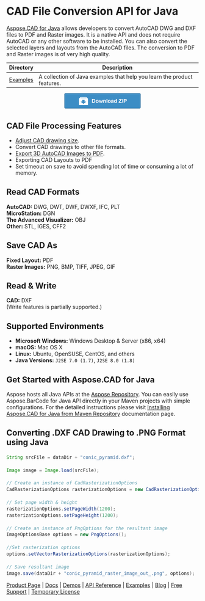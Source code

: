 # CAD File Conversion API for Java

[Aspose.CAD for Java](https://products.aspose.com/cad/java) allows developers to convert AutoCAD DWG and DXF files to PDF and Raster images. It is a native API and does not require AutoCAD or any other software to be installed. You can also convert the selected layers and layouts from the AutoCAD files. The conversion to PDF and Raster images is of very high quality.

Directory | Description
--------- | -----------
[Examples](Examples) | A collection of Java examples that help you learn the product features.

<p align="center">

  <a title="Download complete Aspose.CAD for Java source code" href="https://github.com/aspose-cad/Aspose.CAD-for-Java/archive/master.zip">
	<img src="https://raw.githubusercontent.com/AsposeExamples/java-examples-dashboard/master/images/downloadZip-Button-Large.png" />
  </a>
</p>

## CAD File Processing Features

- [Adjust CAD drawing size](https://docs.aspose.com/display/cadjava/Adjusting+CAD+Drawing+Size).
- Convert CAD drawings to other file formats.
- [Export 3D AutoCAD Images to PDF](https://docs.aspose.com/display/cadjava/Exporting+CAD#ExportingCAD-Export3DAutoCADImagestoPDF).
- Exporting CAD Layouts to PDF
- Set timeout on save to avoid spending lot of time or consuming a lot of memory.

## Read CAD Formats

**AutoCAD:** DWG, DWT, DWF, DWXF, IFC, PLT\
**MicroStation:** DGN\
**The Advanced Visualizer:** OBJ\
**Other:** STL, IGES, CFF2

## Save CAD As

**Fixed Layout:** PDF\
**Raster Images:** PNG, BMP, TIFF, JPEG, GIF

## Read & Write

**CAD:** DXF\
(Write features is partially supported.)

## Supported Environments

- **Microsoft Windows:** Windows Desktop & Server (x86, x64)
- **macOS:** Mac OS X
- **Linux:** Ubuntu, OpenSUSE, CentOS, and others
- **Java Versions:** `J2SE 7.0 (1.7)`, `J2SE 8.0 (1.8)`

## Get Started with Aspose.CAD for Java

Aspose hosts all Java APIs at the [Aspose Repository](https://repository.aspose.com/webapp/#/artifacts/browse/tree/General/repo/com/aspose/aspose-cad). You can easily use Aspose.BarCode for Java API directly in your Maven projects with simple configurations. For the detailed instructions please visit [Installing Aspose.CAD for Java from Maven Repository](https://docs.aspose.com/display/cadjava/Installation#Installation-InstallingAspose.CADforJavafromMavenRepository) documentation page.

## Converting .DXF CAD Drawing to .PNG Format using Java

```java
String srcFile = dataDir + "conic_pyramid.dxf";

Image image = Image.load(srcFile); 

// Create an instance of CadRasterizationOptions
CadRasterizationOptions rasterizationOptions = new CadRasterizationOptions();

// Set page width & height
rasterizationOptions.setPageWidth(1200);
rasterizationOptions.setPageHeight(1200);

// Create an instance of PngOptions for the resultant image
ImageOptionsBase options = new PngOptions();

//Set rasterization options
options.setVectorRasterizationOptions(rasterizationOptions);

// Save resultant image
image.save(dataDir + "conic_pyramid_raster_image_out_.png", options);
```

[Product Page](https://products.aspose.com/cad/java) | [Docs](https://docs.aspose.com/display/cadjava/Home) | [Demos](https://products.aspose.app/cad/family) | [API Reference](https://apireference.aspose.com/java/cad/) | [Examples](https://github.com/aspose-cad/Aspose.CAD-for-Java) | [Blog](https://blog.aspose.com/category/cad/) | [Free Support](https://forum.aspose.com/c/cad) |  [Temporary License](https://purchase.aspose.com/temporary-license)
